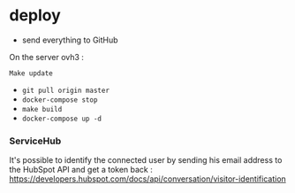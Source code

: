 # deploy



- send everything to GitHub

On the server ovh3 : 

```
Make update
```

- ``` git pull origin master ```
- ``` docker-compose stop ``` 
- ``` make build ```
- ``` docker-compose up -d ```


### ServiceHub 

It's possible to identify the connected user by sending his email address to the HubSpot API and get a token back : 
https://developers.hubspot.com/docs/api/conversation/visitor-identification